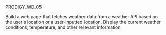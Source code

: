 PRODIGY_WD_05

Build a web page that fetches weather data from a weather API based on the user's location or a user-inputted location. Display the current weather conditions, temperature, and other relevant information.
